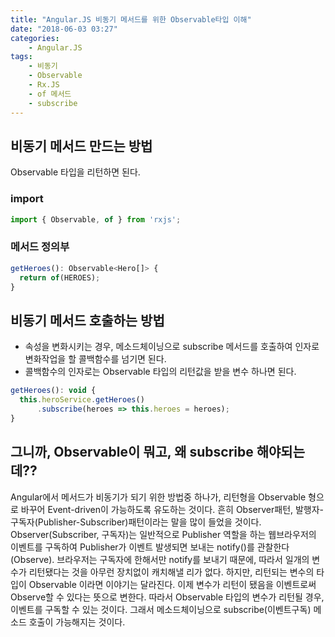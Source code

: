 ```yaml
---
title: "Angular.JS 비동기 메서드를 위한 Observable타입 이해"
date: "2018-06-03 03:27"
categories:
    - Angular.JS
tags:
    - 비동기
    - Observable
    - Rx.JS
    - of 메서드
    - subscribe
---
```


## 비동기 메서드 만드는 방법
Observable 타입을 리턴하면 된다.

### import
```javascript
import { Observable, of } from 'rxjs';
```

### 메서드 정의부
```javascript
getHeroes(): Observable<Hero[]> {
  return of(HEROES);
}
```

## 비동기 메서드 호출하는 방법
- 속성을 변화시키는 경우, 메소드체이닝으로 subscribe 메서드를 호출하여 인자로 변화작업을 할 콜백함수를 넘기면 된다.
- 콜백함수의 인자로는 Observable 타입의 리턴값을 받을 변수 하나면 된다.

```javascript
getHeroes(): void {
  this.heroService.getHeroes()
      .subscribe(heroes => this.heroes = heroes);
}
```

## 그니까, Observable이 뭐고, 왜 subscribe 해야되는데??
Angular에서 메서드가 비동기가 되기 위한 방법중 하나가, 리턴형을 Observable 형으로 바꾸어 Event-driven이 가능하도록 유도하는 것이다. 흔히 Observer패턴, 발행자-구독자(Publisher-Subscriber)패턴이라는 말을 많이 들었을 것이다. Observer(Subscriber, 구독자)는 일반적으로 Publisher 역할을 하는 웹브라우저의 이벤트를 구독하여 Publisher가 이벤트 발생되면 보내는 notify()를 관찰한다(Observe). 브라우저는 구독자에 한해서만 notify를 보내기 때문에, 따라서 일개의 변수가 리턴됐다는 것을 아무런 장치없이 캐치해낼 리가 없다. 하지만, 리턴되는 변수의 타입이 Observable 이라면 이야기는 달라진다. 이제 변수가 리턴이 됐음을 이벤트로써 Observe할 수 있다는 뜻으로 변한다. 따라서 Observable 타입의 변수가 리턴될 경우, 이벤트를 구독할 수 있는 것이다. 그래서 메소드체이닝으로 subscribe(이벤트구독) 메소드 호출이 가능해지는 것이다.